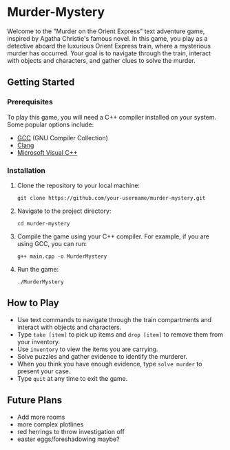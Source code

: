 # Murder-Mystery

Welcome to the "Murder on the Orient Express" text adventure game, inspired by Agatha Christie's famous novel. In this game, you play as a detective aboard the luxurious Orient Express train, where a mysterious murder has occurred. Your goal is to navigate through the train, interact with objects and characters, and gather clues to solve the murder.

## Getting Started

### Prerequisites

To play this game, you will need a C++ compiler installed on your system. Some popular options include:

- [GCC](https://gcc.gnu.org/) (GNU Compiler Collection)
- [Clang](https://clang.llvm.org/)
- [Microsoft Visual C++](https://visualstudio.microsoft.com/vs/features/cplusplus/)

### Installation

1. Clone the repository to your local machine:

   ```
   git clone https://github.com/your-username/murder-mystery.git
   ```

2. Navigate to the project directory:

   ```
   cd murder-mystery
   ```

3. Compile the game using your C++ compiler. For example, if you are using GCC, you can run:

   ```
   g++ main.cpp -o MurderMystery
   ```

4. Run the game:

   ```
   ./MurderMystery
   ```

## How to Play

- Use text commands to navigate through the train compartments and interact with objects and characters.
- Type `take [item]` to pick up items and `drop [item]` to remove them from your inventory.
- Use `inventory` to view the items you are carrying.
- Solve puzzles and gather evidence to identify the murderer.
- When you think you have enough evidence, type `solve murder` to present your case.
- Type `quit` at any time to exit the game.

## Future Plans
- Add more rooms
- more complex plotlines
- red herrings to throw investigation off
- easter eggs/foreshadowing maybe?